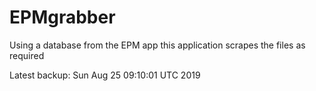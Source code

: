 # EPMgrabber
Using a database from the EPM app this application scrapes the files as required


Latest backup: Sun Aug 25 09:10:01 UTC 2019
